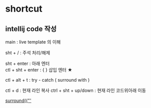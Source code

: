 # shortcut

## intellij code 작성  
main                  : live template 의 이해     
  
sht + /               : 주석 처리/해제
  
sht + enter           : 아래 엔터  
ctl + sht + enter     : { } 삽입 엔터 ★

ctl + alt + t         : try - catch ( surround with )

ctl + d               : 현재 라인 복사
ctrl + sht + up/down  : 현재 라인 코드위아래 이동



[surround({"'](https://www.jetbrains.com/idea/guide/tips/surround-with-brackets-quotes/)    



